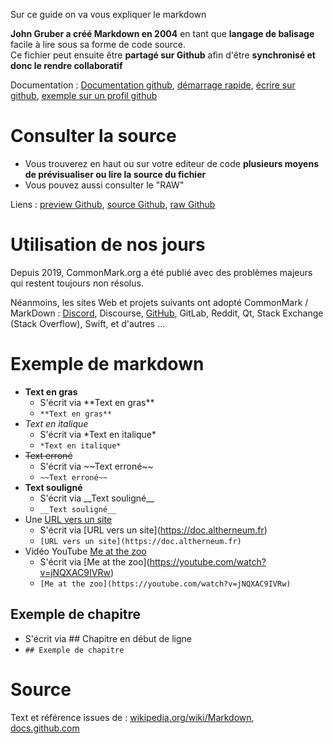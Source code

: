 Sur ce guide on va vous expliquer le markdown

**John Gruber a créé Markdown en 2004** en tant que **langage de balisage** facile à lire sous sa forme de code source.  
Ce fichier peut ensuite être **partagé sur Github** afin d'être **synchronisé et donc le rendre collaboratif**

Documentation : [Documentation github](https://docs.github.com/fr/get-started/writing-on-github/getting-started-with-writing-and-formatting-on-github/basic-writing-and-formatting-syntax), [démarrage rapide](https://docs.github.com/en/get-started/writing-on-github/getting-started-with-writing-and-formatting-on-github/quickstart-for-writing-on-github), [écrire sur github](https://docs.github.com/fr/get-started/writing-on-github), [exemple sur un profil github](https://docs.github.com/en/account-and-profile/setting-up-and-managing-your-github-profile/customizing-your-profile/managing-your-profile-readme)

# Consulter la source
- Vous trouverez en haut ou sur votre editeur de code **plusieurs moyens de prévisualiser ou lire la source du fichier**
- Vous pouvez aussi consulter le "RAW"

Liens : [preview Github](https://github.com/Altherneum/.github/blob/main/note/Github/Markdown/Learning.md), [source Github](https://github.com/Altherneum/.github/blob/main/note/Github/Markdown/Learning.md?plain=1), [raw Github](https://raw.githubusercontent.com/Altherneum/.github/main/note/Github/Markdown/Learning.md)

# Utilisation de nos jours
Depuis 2019, CommonMark.org a été publié avec des problèmes majeurs qui restent toujours non résolus.

Néanmoins, les sites Web et projets suivants ont adopté CommonMark / MarkDown : [Discord](https://support.discord.com/hc/en-us/articles/210298617-Markdown-Text-101-Chat-Formatting-Bold-Italic-Underline-), Discourse, [GitHub](https://docs.github.com/fr/get-started/writing-on-github/getting-started-with-writing-and-formatting-on-github/basic-writing-and-formatting-syntax), GitLab, Reddit, Qt, Stack Exchange (Stack Overflow), Swift, et d'autres ...

# Exemple de markdown
- **Text en gras**
  - S'écrit via \*\*Text en gras\*\*
  - `**Text en gras**`
- *Text en italique*
  - S'écrit via \*Text en italique\*
  - `*Text en italique*`
- ~~Text erroné~~
  - S'écrit via \~\~Text erroné\~\~
  - `~~Text erroné~~`
- __Text souligné__
  - S'écrit via \_\_Text souligné\_\_
  - `__Text souligné__`
- Une [URL vers un site](https://doc.altherneum.fr)
  - S'écrit via \[URL vers un site\]\(https://doc.altherneum.fr)
  - `[URL vers un site](https://doc.altherneum.fr)`
- Vidéo YouTube [Me at the zoo](https://youtube.com/watch?v=jNQXAC9IVRw)
  - S'écrit via \[Me at the zoo\]\(https://youtube.com/watch?v=jNQXAC9IVRw)
  - `[Me at the zoo](https://youtube.com/watch?v=jNQXAC9IVRw)`
## Exemple de chapitre
- S'écrit via \#\# Chapitre en début de ligne
- `## Exemple de chapitre`

# Source
Text et référence issues de : [wikipedia.org/wiki/Markdown](https://en.wikipedia.org/wiki/Markdown), [docs.github.com](https://docs.github.com/fr/get-started/writing-on-github/getting-started-with-writing-and-formatting-on-github/basic-writing-and-formatting-syntax)
